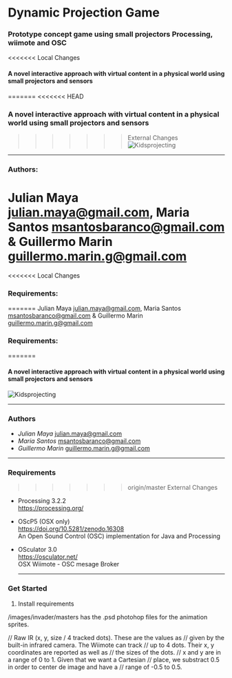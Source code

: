 # Dynamic Projection Game
### Prototype concept game using small projectors Processing, wiimote and OSC
<<<<<<< Local Changes
#### A novel interactive approach with virtual content in a physical world using small projectors and sensors
=======
<<<<<<< HEAD
### A novel interactive approach with virtual content in a physical world using small projectors and sensors
>>>>>>> External Changes
![Kidsprojecting](https://github.com/mayait/Dynamic-Projection-Game-Processing/blob/master/images/readme/childs_projecting.png)
- - - -

###  Authors:

Julian Maya julian.maya@gmail.com, Maria Santos msantosbaranco@gmail.com & Guillermo Marin guillermo.marin.g@gmail.com
===
<<<<<<< Local Changes
###  Requirements: 
=======
Julian Maya julian.maya@gmail.com, Maria Santos msantosbaranco@gmail.com & Guillermo Marin guillermo.marin.g@gmail.com

###  Requirements: ### 
=======
#### A novel interactive approach with virtual content in a physical world using small projectors and sensors
![Kidsprojecting](https://github.com/mayait/Dynamic-Projection-Game-Processing/blob/master/images/readme/childs_projecting.png)
- - - -

###  Authors
* _Julian Maya_ julian.maya@gmail.com
* _Maria Santos_ msantosbaranco@gmail.com 
* _Guillermo Marin_ guillermo.marin.g@gmail.com

- - - -
###  Requirements
>>>>>>> origin/master
>>>>>>> External Changes

* Processing 3.2.2 		
  https://processing.org/	
  			
* OScP5 (OSX only) 				
  https://doi.org/10.5281/zenodo.16308		
  An Open Sound Control (OSC) implementation for Java and Processing
  
* OSculator 3.0			
  https://osculator.net/						
  OSX Wiimote - OSC mesage Broker
  
  
  - - - -  
###  Get Started

1. Install requirements



/images/invader/masters
has the .psd photohop files for the animation sprites.


 // Raw IR (x, y, size / 4 tracked dots). These are the values as 
  // given by the built-in infrared camera. The Wiimote can track 
  // up to 4 dots. Their x, y coordinates are reported as well as 
  // the sizes of the dots.
  // x and y are in a range of 0 to 1. Given that we want a Cartesian
  // place, we substract 0.5 in order to center de image and have a
  // range of -0.5 to 0.5.
